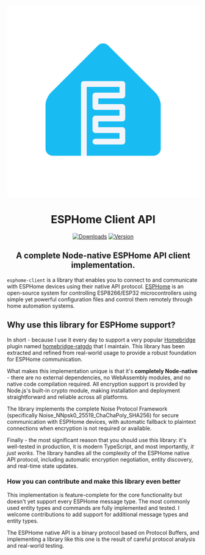 <SPAN ALIGN="CENTER" STYLE="text-align:center">
<DIV ALIGN="CENTER" STYLE="text-align:center">

[![esphome-client: ESPHome Client API](https://raw.githubusercontent.com/hjdhjd/esphome-client/main/esphome-logo.svg)](https://github.com/hjdhjd/esphome-client)

# ESPHome Client API

[![Downloads](https://img.shields.io/npm/dt/esphome-client?color=%2318BCF2&logo=icloud&logoColor=%2318BCF2&style=for-the-badge)](https://www.npmjs.com/package/esphome-client)
[![Version](https://img.shields.io/npm/v/esphome-client?color=%2318BCF2&label=ESPHome%20Client%20API&logo=esphome&logoColor=%2318BCF2&style=for-the-badge)](https://www.npmjs.com/package/esphome-client)

## A complete Node-native ESPHome API client implementation.
</DIV>
</SPAN>

`esphome-client` is a library that enables you to connect to and communicate with ESPHome devices using their native API protocol. [ESPHome](https://esphome.io) is an open-source system for controlling ESP8266/ESP32 microcontrollers using simple yet powerful configuration files and control them remotely through home automation systems.

## Why use this library for ESPHome support?
In short - because I use it every day to support a very popular [Homebridge](https://homebridge.io) plugin named [homebridge-ratgdo](https://www.npmjs.com/package/homebridge-ratgdo) that I maintain. This library has been extracted and refined from real-world usage to provide a robust foundation for ESPHome communication.

What makes this implementation unique is that it's **completely Node-native** - there are no external dependencies, no WebAssembly modules, and no native code compilation required. All encryption support is provided by Node.js's built-in crypto module, making installation and deployment straightforward and reliable across all platforms.

The library implements the complete Noise Protocol Framework (specifically Noise_NNpsk0_25519_ChaChaPoly_SHA256) for secure communication with ESPHome devices, with automatic fallback to plaintext connections when encryption is not required or available.

Finally - the most significant reason that you should use this library: it's well-tested in production, it is modern TypeScript, and most importantly, *it just works*. The library handles all the complexity of the ESPHome native API protocol, including automatic encryption negotiation, entity discovery, and real-time state updates.

### <A NAME="esphome-contribute"></A>How you can contribute and make this library even better
This implementation is feature-complete for the core functionality but doesn't yet support every ESPHome message type. The most commonly used entity types and commands are fully implemented and tested. I welcome contributions to add support for additional message types and entity types.

The ESPHome native API is a binary protocol based on Protocol Buffers, and implementing a library like this one is the result of careful protocol analysis and real-world testing.